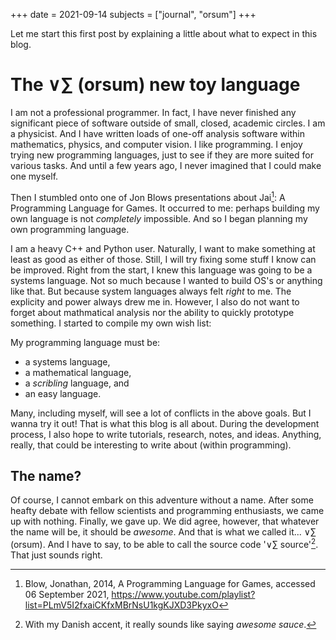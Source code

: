 +++
date = 2021-09-14
subjects = ["journal", "orsum"]
+++

Let me start this first post by explaining a little about what to expect in this blog.

# The ∨∑ (orsum) new toy language

I am not a professional programmer. In fact, I have never finished any significant piece of software outside of small, closed, academic circles. I am a physicist. And I have written loads of one-off analysis software within mathematics, physics, and computer vision. I like programming. I enjoy trying new programming languages, just to see if they are more suited for various tasks. And until a few years ago, I never imagined that I could make one myself.

Then I stumbled onto one of Jon Blows presentations about Jai[^BlowVideos]: A Programming Language for Games. It occurred to me: perhaps building my own language is not *completely* impossible. And so I began planning my own programming language.

[^BlowVideos]: Blow, Jonathan, 2014, A Programming Language for Games, accessed 06 September 2021, https://www.youtube.com/playlist?list=PLmV5I2fxaiCKfxMBrNsU1kgKJXD3PkyxO

I am a heavy C++ and Python user. Naturally, I want to make something at least as good as either of those. Still, I will try fixing some stuff I know can be improved. Right from the start, I knew this language was going to be a systems language. Not so much because I wanted to build OS's or anything like that. But because system languages always felt *right* to me. The explicity and power always drew me in. However, I also do not want to forget about mathmatical analysis nor the ability to quickly prototype something. I started to compile my own wish list:

My programming language must be:
- a systems language,
- a mathematical language,
- a *scribling* language, and
- an easy language.

Many, including myself, will see a lot of conflicts in the above goals. But I wanna try it out! That is what this blog is all about. During the development process, I also hope to write tutorials, research, notes, and ideas. Anything, really, that could be interesting to write about (within programming).

## The name?

Of course, I cannot embark on this adventure without a name. After some heafty debate with fellow scientists and programming enthusiasts, we came up with nothing. Finally, we gave up. We did agree, however, that whatever the name will be, it should be *awesome*. And that is what we called it... ∨∑ (orsum). And I have to say, to be able to call the source code '∨∑ source'[^OrsumSource]. That just sounds right.

[^OrsumSource]: With my Danish accent, it really sounds like saying *awesome sauce*.
